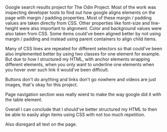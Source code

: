 Google search results project for The Odin Project. Most of the work was inspecting developer tools to find out how google aligns elements on the page with margin / padding properties. Most of these margin / padding values are taken directly from CSS. Other properties like font-size and line-height were also important to alignment. Color and background values were also taken from CSS. Some items could've been aligned better by not using margin / padding and instead using parent containers to align child items.

Many of CSS lines are repeated for different selectors so that could've been also implemented better by using two classes for one element for example. But due to how I structured my HTML, with anchor elements wrapping different elements, when you only want to underline one elements when you hover over such link it would've been difficult.

Buttons don't do anything and links don't go nowhere and videos are just images, that's okay for this project.

Page navigation section was really wierd to make the way google did it with the table element.

Overall I can conclude that I should've better structured my HTML to then be able to easily align items using CSS with not too much repetition.

Also disregard all text on the page.
